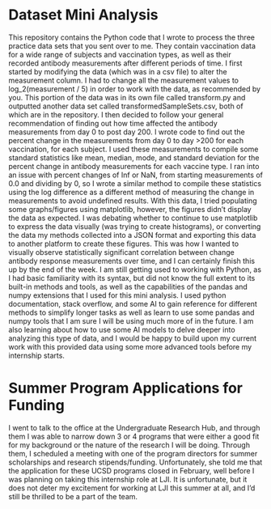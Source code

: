 # Dataset Mini Analysis
  This repository contains the Python code that I wrote to process the three practice data sets that you sent over to me. They contain vaccination data for a wide range of subjects and vaccination types, as well as their recorded antibody measurements after different periods of time. I first started by modifying the data (which was in a csv file) to alter the measurement column. I had to change all the measurement values to log_2(measurement / 5) in order to work with the data, as recommended by you. This portion of the data was in its own file called transform.py and outputted another data set called transformedSampleSets.csv, both of which are in the repository.
  I then decided to follow your general recommendation of finding out how time affected the antibody measurements from day 0 to post day 200. I wrote code to find out the percent change in the measurements from day 0 to day >200 for each vaccination, for each subject. I used these measurements to compile some standard statistics like mean, median, mode, and standard deviation for the percent change in antibody measurements for each vaccine type. I ran into an issue with percent changes of Inf or NaN, from starting measurements of 0.0 and dividing by 0, so I wrote a similar method to compile these statistics using the log difference as a different method of measuring the change in measurements to avoid undefined results.
  With this data, I tried populating some graphs/figures using matplotlib, however, the figures didn’t display the data as expected. I was debating whether to continue to use matplotlib to express the data visually (was trying to create histograms), or converting the data my methods collected into a JSON format and exporting this data to another platform to create these figures. This was how I wanted to visually observe statistically significant correlation between change antibody response measurements over time, and I can certainly finish this up by the end of the week. 
  I am still getting used to working with Python, as I had basic familiarity with its syntax, but did not know the full extent to its built-in methods and tools, as well as the capabilities of the pandas and numpy extensions that I used for this mini analysis. I used python documentation, stack overflow, and some AI to gain reference for different methods to simplify longer tasks as well as learn to use some pandas and numpy tools that I am sure I will be using much more of in the future. I am also learning about how to use some AI models to delve deeper into analyzing this type of data, and I would be happy to build upon my current work with this provided data using some more advanced tools before my internship starts. 

# Summer Program Applications for Funding
  I went to talk to the office at the Undergraduate Research Hub, and through them I was able to narrow down 3 or 4 programs that were either a good fit for my background or the nature of the research I will be doing. Through them, I scheduled a meeting with one of the program directors for summer scholarships and research stipends/funding. Unfortunately, she told me that the application for these UCSD programs closed in February, well before I was planning on taking this internship role at LJI. It is unfortunate, but it does not deter my excitement for working at LJI this summer at all, and I’d still be thrilled to be a part of the team. 
